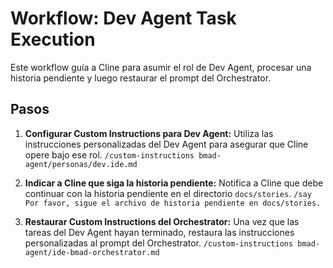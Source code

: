 # Workflow: Dev Agent Task Execution

Este workflow guía a Cline para asumir el rol de Dev Agent, procesar una historia pendiente y luego restaurar el prompt del Orchestrator.

## Pasos

1.  **Configurar Custom Instructions para Dev Agent:**
    Utiliza las instrucciones personalizadas del Dev Agent para asegurar que Cline opere bajo ese rol.
    `/custom-instructions bmad-agent/personas/dev.ide.md`

2.  **Indicar a Cline que siga la historia pendiente:**
    Notifica a Cline que debe continuar con la historia pendiente en el directorio `docs/stories`.
    `/say Por favor, sigue el archivo de historia pendiente en docs/stories.`

3.  **Restaurar Custom Instructions del Orchestrator:**
    Una vez que las tareas del Dev Agent hayan terminado, restaura las instrucciones personalizadas al prompt del Orchestrator.
    `/custom-instructions bmad-agent/ide-bmad-orchestrator.md`
